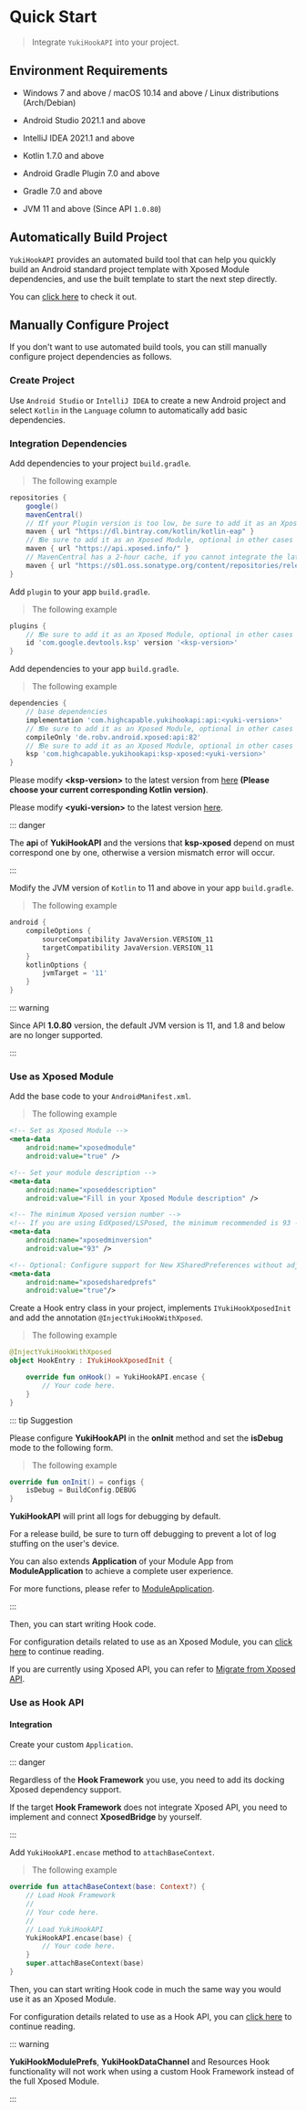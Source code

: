 # Quick Start

> Integrate `YukiHookAPI` into your project.

## Environment Requirements

- Windows 7 and above / macOS 10.14 and above / Linux distributions (Arch/Debian)

- Android Studio 2021.1 and above

- IntelliJ IDEA 2021.1 and above

- Kotlin 1.7.0 and above

- Android Gradle Plugin 7.0 and above

- Gradle 7.0 and above

- JVM 11 and above (Since API `1.0.80`)

## Automatically Build Project

`YukiHookAPI` provides an automated build tool that can help you quickly build an Android standard project template with Xposed Module dependencies, and use the built template to start the next step directly.

You can [click here](../tools/yukihookapi-projectbuilder) to check it out.

## Manually Configure Project

If you don't want to use automated build tools, you can still manually configure project dependencies as follows.

### Create Project

Use `Android Studio` or `IntelliJ IDEA` to create a new Android project and select `Kotlin` in the `Language` column to automatically add basic dependencies.

### Integration Dependencies

Add dependencies to your project `build.gradle`.

> The following example

```groovy
repositories {
    google()
    mavenCentral()
    // ❗If your Plugin version is too low, be sure to add it as an Xposed Module, other cases are optional
    maven { url "https://dl.bintray.com/kotlin/kotlin-eap" }
    // ❗Be sure to add it as an Xposed Module, optional in other cases
    maven { url "https://api.xposed.info/" }
    // MavenCentral has a 2-hour cache, if you cannot integrate the latest version, please add this address
    maven { url "https://s01.oss.sonatype.org/content/repositories/releases" }
}
```

Add `plugin` to your app `build.gradle`.

> The following example

```groovy
plugins {
    // ❗Be sure to add it as an Xposed Module, optional in other cases
    id 'com.google.devtools.ksp' version '<ksp-version>'
}
```

Add dependencies to your app `build.gradle`.

> The following example

```groovy
dependencies {
    // base dependencies
    implementation 'com.highcapable.yukihookapi:api:<yuki-version>'
    // ❗Be sure to add it as an Xposed Module, optional in other cases
    compileOnly 'de.robv.android.xposed:api:82'
    // ❗Be sure to add it as an Xposed Module, optional in other cases
    ksp 'com.highcapable.yukihookapi:ksp-xposed:<yuki-version>'
}
```

Please modify **&lt;ksp-version&gt;** to the latest version from [here](https://github.com/google/ksp/releases) **(Please choose your current corresponding Kotlin version)**.

Please modify **&lt;yuki-version&gt;** to the latest version [here](../about/changelog).

::: danger

The **api** of **YukiHookAPI** and the versions that **ksp-xposed** depend on must correspond one by one, otherwise a version mismatch error will occur.

:::

Modify the JVM version of `Kotlin` to 11 and above in your app `build.gradle`.

> The following example

```groovy
android {
    compileOptions {
        sourceCompatibility JavaVersion.VERSION_11
        targetCompatibility JavaVersion.VERSION_11
    }
    kotlinOptions {
        jvmTarget = '11'
    }
}
```

::: warning

Since API **1.0.80** version, the default JVM version is 11, and 1.8 and below are no longer supported.

:::

### Use as Xposed Module

Add the base code to your `AndroidManifest.xml`.

> The following example

```xml
<!-- Set as Xposed Module -->
<meta-data
    android:name="xposedmodule"
    android:value="true" />

<!-- Set your module description -->
<meta-data
    android:name="xposeddescription"
    android:value="Fill in your Xposed Module description" />

<!-- The minimum Xposed version number -->
<!-- If you are using EdXposed/LSPosed, the minimum recommended is 93 -->
<meta-data
    android:name="xposedminversion"
    android:value="93" />

<!-- Optional: Configure support for New XSharedPreferences without adjusting xposedminversion to 93 -->
<meta-data
    android:name="xposedsharedprefs"
    android:value="true"/>
```

Create a Hook entry class in your project, implements `IYukiHookXposedInit` and add the annotation `@InjectYukiHookWithXposed`.

> The following example

```kotlin
@InjectYukiHookWithXposed
object HookEntry : IYukiHookXposedInit {

    override fun onHook() = YukiHookAPI.encase {
        // Your code here.
    }
}
```

::: tip Suggestion

Please configure **YukiHookAPI** in the **onInit** method and set the **isDebug** mode to the following form.

> The following example

```kotlin
override fun onInit() = configs {
    isDebug = BuildConfig.DEBUG
}
```

**YukiHookAPI** will print all logs for debugging by default.

For a release build, be sure to turn off debugging to prevent a lot of log stuffing on the user's device.

You can also extends **Application** of your Module App from **ModuleApplication** to achieve a complete user experience.

For more functions, please refer to [ModuleApplication](../api/public/com/highcapable/yukihookapi/hook/xposed/application/ModuleApplication).

:::

Then, you can start writing Hook code.

For configuration details related to use as an Xposed Module, you can [click here](../config/xposed-using) to continue reading.

If you are currently using Xposed API, you can refer to [Migrate from Xposed API](../guide/move-to-new-api).

### Use as Hook API

#### Integration

Create your custom `Application`.

::: danger

Regardless of the **Hook Framework** you use, you need to add its docking Xposed dependency support.

If the target **Hook Framework** does not integrate Xposed API, you need to implement and connect **XposedBridge** by yourself.

:::

Add `YukiHookAPI.encase` method to `attachBaseContext`.

> The following example

```kotlin
override fun attachBaseContext(base: Context?) {
    // Load Hook Framework
    //
    // Your code here.
    //
    // Load YukiHookAPI
    YukiHookAPI.encase(base) {
        // Your code here.
    }
    super.attachBaseContext(base)
}
```

Then, you can start writing Hook code in much the same way you would use it as an Xposed Module.

For configuration details related to use as a Hook API, you can [click here](../config/api-using) to continue reading.

::: warning

**YukiHookModulePrefs**, **YukiHookDataChannel** and Resources Hook functionality will not work when using a custom Hook Framework instead of the full Xposed Module.

:::